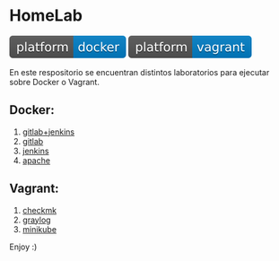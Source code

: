 # HomeLab

![Build](.badges/platform-docker-blue.svg)
![Build](.badges/platform-vagrant-blue.svg)

En este respositorio se encuentran distintos laboratorios para ejecutar sobre Docker o Vagrant.

## Docker:
 1. [gitlab+jenkins](gitlab+jenkins)
 2. [gitlab](gitlab)
 3. [jenkins](jenkins)
 4. [apache](apache)

## Vagrant:
 1. [checkmk](checkmk)
 2. [graylog](graylog)
 3. [minikube](minikube)

Enjoy :)
